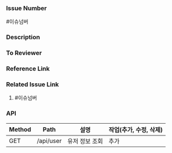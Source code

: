 <!-- 이슈 넘버 url -->

### Issue Number

#이슈넘버

<!-- 내용 (필수) -->

### Description

<!-- 리뷰어가 리뷰하기전 알면 좋을 내용 (선택) -->

### To Reviewer

<!-- 참고한 레퍼런스 링크 (선택) -->

### Reference Link

<!-- 관련된 이슈 링크 (선택) -->

### Related Issue Link

1. #이슈넘버

<!-- 작업한 API (선택) -->

### API

| Method | Path      | 설명           | 작업(추가, 수정, 삭제) |
| ------ | --------- | -------------- | ---------------------- |
| GET    | /api/user | 유저 정보 조회 | 추가                   |
